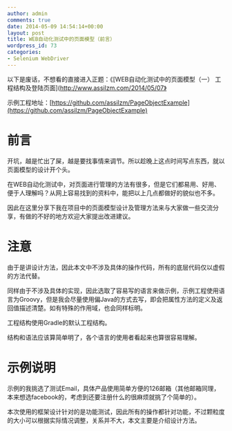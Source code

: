 ```yaml
---
author: admin
comments: true
date: 2014-05-09 14:54:14+00:00
layout: post
title: WEB自动化测试中的页面模型（前言）
wordpress_id: 73
categories:
- Selenium WebDriver
---
```


以下是废话，不想看的直接进入正题：《[WEB自动化测试中的页面模型（一） 工程结构及登陆页面](http://www.assilzm.com/2014/05/07》

示例工程地址：[https://github.com/assilzm/PageObjectExample](https://github.com/assilzm/PageObjectExample)

# 前言

开坑，越是忙出了屎，越是要找事情来调节。所以趁晚上这点时间写点东西，就以页面模型的设计开个头。

在WEB自动化测试中，对页面进行管理的方法有很多，但是它们都易用、好用、便于人理解吗？从网上容易找到的资料中，能把以上几点都做好的貌似也不多。

因此在这里分享下我在项目中的页面模型设计及管理方法来与大家做一些交流分享，有做的不好的地方欢迎大家提出改进建议。

# 注意

由于是讲设计方法，因此本文中不涉及具体的操作代码，所有的底层代码仅以虚假的方法代替。

同样由于不涉及具体的实现，因此选取了容易写的语言来做示例，示例工程使用语言为Groovy，但是我会尽量使用偏Java的方式去写，即会把属性方法的定义及返回值描述清楚。如有特殊的作用域，也会同样标明。

工程结构使用Gradle的默认工程结构。

结构和语法应该算简单明了，各个语言的使用者看起来也算很容易理解。
# 示例说明

示例的我挑选了测试Email，具体产品使用简单方便的126邮箱（其他邮箱同理，本来想选facebook的，考虑到还要注册什么的很麻烦就挑了个简单的）。

本次使用的框架设计针对的是功能测试，因此所有的操作都针对功能，不过颗粒度的大小可以根据实际情况调整，关系并不大，本文主要是介绍设计方法。
